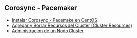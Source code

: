 ## Corosync - Pacemaker

* [Instalar Corosync - Pacemake en CentOS](guia/instalar.rst)
* [Agregar y Borrar Recursos del Cluster (Cluster Resources)](guia/resources.rst)
* [Administracion de un Nodo Cluster](guia/admon.rst)




